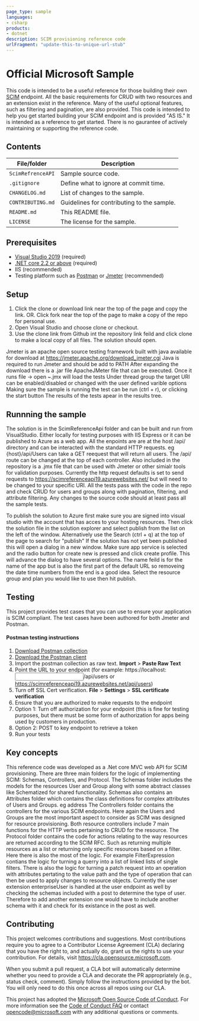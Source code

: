 ```yaml
---
page_type: sample
languages:
- csharp
products:
- dotnet
description: SCIM provisioning reference code  
urlFragment: "update-this-to-unique-url-stub"
---
```


# Official Microsoft Sample

<!-- 
Guidelines on README format: https://review.docs.microsoft.com/help/onboard/admin/samples/concepts/readme-template?branch=master

Guidance on onboarding samples to docs.microsoft.com/samples: https://review.docs.microsoft.com/help/onboard/admin/samples/process/onboarding?branch=master

Taxonomies for products and languages: https://review.docs.microsoft.com/new-hope/information-architecture/metadata/taxonomies?branch=master
-->

This code is intended to be a useful reference for those building their own [SCIM](https://docs.microsoft.com/azure/active-directory/manage-apps/use-scim-to-provision-users-and-groups) endpoint. All the basic requirements for CRUD with two resources and an extension exist in the reference. Many of the useful optional features, such as filtering and pagination, are also provided. This code is intended to help you get started building your SCIM endpoint and is provided "AS IS." It is intended as a reference to get started. There is no gaurantee of actively maintaining or supporting the reference code.  

## Contents


| File/folder       | Description                                |
|-------------------|--------------------------------------------|
| `ScimRefrenceAPI` | Sample source code.                        |
| `.gitignore`      | Define what to ignore at commit time.      |
| `CHANGELOG.md`    | List of changes to the sample.             |
| `CONTRIBUTING.md` | Guidelines for contributing to the sample. |
| `README.md`       | This README file.                          |
| `LICENSE`         | The license for the sample.                |

## Prerequisites

* [Visual Studio 2019](https://visualstudio.microsoft.com/downloads/) (required)
* [.NET core 2.2 or above](https://dotnet.microsoft.com/download/dotnet-core/2.2) (required)
* IIS (recommended)
* Testing platform such as [Postman](https://www.getpostman.com/downloads/) or [Jmeter](https://jmeter.apache.org/download_jmeter.cgi) (recommended)

## Setup

1. Click the clone or download link near the top of the page and copy the link. OR. Click fork near the top of the page to make a copy of the repo for personal use.
2. Open Visual Studio and choose clone or checkout. 
3. Use the clone link from Github int the repository link feild and click clone to make a local copy of all files. The solution should open.

Jmeter is an apache open source testing framework built with java available for download at https://jmeter.apache.org/download_jmeter.cgi
Java is required to run Jmeter and should be add to PATH
After expanding the download there is a .jar file ApacheJMeter file that can be executed.
Once it runs file -> open ~.jmx will load the tests
Under thread group the target URI can be enabled/disabled or changed with the user defined varible options 
Making sure the sample is running the test can be run (ctrl + r), or clicking the start button
The results of the tests apear in the results tree.

## Runnning the sample

The solution is in the ScimReferenceApi folder and can be built and run from VisualStudio. Either locally for testing purposes with IIS Express or it can be published to Azure as a web app.
All the enpoints are are at the host /api/ directory and can be interacted with the standard HTTP requests. eg {host}/api/Users can take a GET reequest that will return all users. The /api/ route can be changed at the top of each controller.
Also included in the repository is a .jmx file that can be used with Jmeter or other simialr tools for validation purposes. Currently the http request defaults is set to send requests to https://scimreferenceapi19.azurewebsites.net/ but will need to be changed to your specific URI.
All the tests pass with the code in the repo and check CRUD for users and groups along with pagination, filtering, and attribute filtering. Any changes to the source code should at least pass all the sample tests.

To publish the solution to Azure first make sure you are signed into visual studio with the account that has acces to your hosting resources. Then click the solution file in the solution explorer and select publish from the list on the left of the window. Alternatively use the Search (ctrl + q) at the top of the page to search for "publish"
If the solution has not yet been published this will open a dialog in a new window.
Make sure app service is selected and the radio button for create new is pressed and click create profile.
This will advance the dialog to have several options. 
The name feild is for the name of the app but is also the first part of the default URL so removeing the date time numbers from the end is a good idea.
Select the resource group and plan you would like to use then hit publish.


## Testing
This project provides test cases that you can use to ensure your application is SCIM compliant. The test cases have been authored for both Jmeter and Postman.

#### Postman testing instructions
1. [Download Postman collection](https:aka.ms/ProvisioningPostman)
2. [Download the Postman client]()
3. Import the postman collection as raw text. **Import** > **Paste Raw Text**
4. Point the URL to your endpoint (for example: https://localhost:<input>/api/users or https://scimreferenceapi19.azurewebsites.net/api/users)
5. Turn off SSL Cert verification. **File** > **Settings** > **SSL certificate verification**
6. Ensure that you are authorized to make requests to the endpoint
  1. Option 1: Turn off authorization for your endpoint (this is fine for testing purposes, but there must be some form of authorization for apps being used by customers in production.
  2. Option 2: POST to key endpoint to retrieve a token
7. Run your tests


## Key concepts

This reference code was developed as a .Net core MVC web API for SCIM provisioning. There are three main folders for the logic of implementing SCIM: Schemas, Controllers, and Protocol. 
The Schemas folder includes the models for the resources User and Group along with some abstract classes like Schematized for shared functionality. Schemas also contains an Attributes folder which contains the class definitions for complex attributes of Users and Groups. eg address
The Controllers folder contains the controllers for the various SCIM endpoints. Here again the Users and Groups are the most important aspect to consider as SCIM was designed for resource provisioning. Both resource controllers include 7 main functions for the HTTP verbs pertaining to CRUD for the resource. 
The Protocol folder contains the code for actions relating to the way resources are returned according to the SCIM RFC. Such as returning multiple resources as a list or returning only specific resources based on a filter.
Here there is also the most of the logic. For example FilterExpression contians the logic for turning a querry into a list of linked lists of single filters. There is also the logic for turning a patch request into an operation with attributes 
pertating to the value path and the type of operation that can then be used to apply changes to resource objects.
Currently the user extension enterpriseUser is handled at the user endpoint as well by checking the schemas included with a post to determine the type of user. Therefore to add another extension one would have to include another schema with it and check for its existance in the post as well.


## Contributing

This project welcomes contributions and suggestions.  Most contributions require you to agree to a
Contributor License Agreement (CLA) declaring that you have the right to, and actually do, grant us
the rights to use your contribution. For details, visit https://cla.opensource.microsoft.com.

When you submit a pull request, a CLA bot will automatically determine whether you need to provide
a CLA and decorate the PR appropriately (e.g., status check, comment). Simply follow the instructions
provided by the bot. You will only need to do this once across all repos using our CLA.

This project has adopted the [Microsoft Open Source Code of Conduct](https://opensource.microsoft.com/codeofconduct/).
For more information see the [Code of Conduct FAQ](https://opensource.microsoft.com/codeofconduct/faq/) or
contact [opencode@microsoft.com](mailto:opencode@microsoft.com) with any additional questions or comments.
